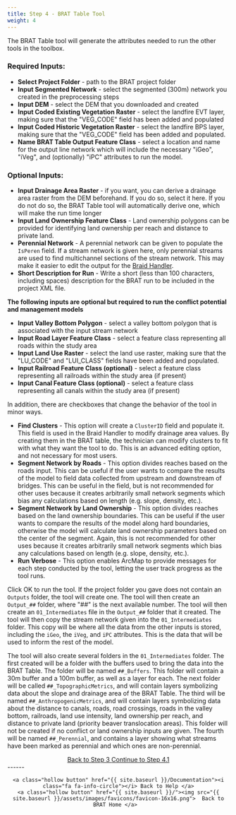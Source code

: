 ```yaml
---
title: Step 4 - BRAT Table Tool
weight: 4
---
```


The BRAT Table tool will generate the attributes needed to run the other tools in the toolbox.

### Required Inputs:

- **Select Project Folder** - path to the BRAT project folder
- **Input Segmented Network** - select the segmented (300m) network you created in the preprocessing steps
- **Input DEM** - select the DEM that you downloaded and created
- **Input Coded Existing Vegetation Raster** - select the landfire EVT layer, making sure that the "VEG_CODE" field has been added and populated
- **Input Coded Historic Vegetation Raster** - select the landfire BPS layer, making sure that the "VEG_CODE" field has been added and populated.
- **Name BRAT Table Output Feature Class** - select a location and name for the output line network which will include the necessary "iGeo", "iVeg", and (optionally) "iPC" attributes to run the model.

### Optional Inputs:

- **Input Drainage Area Raster** - if you want, you can derive a drainage area raster from the DEM beforehand.  If you do so, select it here.  If you do not do so, the BRAT Table tool will automatically derive one, which will make the run time longer
- **Input Land Ownership Feature Class** - Land ownership polygons can be provided for identifying land ownership per reach and distance to private land. 
- **Perennial Network** - A perennial network can be given to populate the `IsPeren` field. If a stream network is given here, only perennial streams are used to find multichannel sections of the stream network. This may make it easier to edit the output for the [Braid Handler](/Documentation/Tutorials/4.2-BRATBraidHandler).
- **Short Description for Run** - Write a short (less than 100 characters, including spaces) description for the BRAT run to be included in the project XML file. 

**The following inputs are optional but required to run the conflict potential and management models**

- **Input Valley Bottom Polygon** - select a valley bottom polygon that is associated with the input stream network
- **Input Road Layer Feature Class** - select a feature class representing all roads within the study area
- **Input Land Use Raster** - select the land use raster, making sure that the "LU_CODE" and "LUI_CLASS" fields have been added and populated.
- **Input Railroad Feature Class (optional)** - select a feature class representing all railroads within the study area (if present)
- **Input Canal Feature Class (optional)** - select a feature class representing all canals within the study area (if present)

In addition, there are checkboxes that change the behavior of the tool in minor ways.

- **Find Clusters** - This option will create a `ClusterID` field and populate it. This field is used in the Braid Handler to modify drainage area values. By creating them in the BRAT table, the technician can modify clusters to fit with what they want the tool to do. This is an advanced editing option, and not necessary for most users.
- **Segment Network by Roads** - This option divides reaches based on the roads input. This can be useful if the user wants to compare the results of the model to field data collected from upstream and downstream of bridges. This can be useful in the field, but is not recommended for other uses because it creates arbitrarily small network segments which bias any calculations based on length (e.g. slope, density, etc.).
- **Segment Network by Land Ownership** - This option divides reaches based on the land ownership boundaries. This can be useful if the user wants to compare the results of the model along hard boundaries, otherwise the model will calculate land ownership parameters based on the center of the segment. Again, this is not recommended for other uses because it creates arbitrarily small network segments which bias any calculations based on length (e.g. slope, density, etc.).
- **Run Verbose** - This option enables ArcMap to provide messages for each step conducted by the tool, letting the user track progress as the tool runs. 

Click OK to run the tool. If the project folder you gave does not contain an `Outputs` folder, the tool will create one. The tool will then create an `Output_##` folder, where "##" is the next available number. The tool will then create an `01_Intermediates` file in the `Output_##` folder that it created. The tool will then copy the stream network given into the `01_Intermediates` folder. This copy will be where all the data from the other inputs is stored, including the `iGeo`, the `iVeg`, and `iPC` attributes. This is the data that will be used to inform the rest of the model.

The tool will also create several folders in the `01_Intermediates` folder. The first created will be a folder with the buffers used to bring the data into the BRAT Table. The folder will be named `##_Buffers`. This folder will contain a 30m buffer and a 100m buffer, as well as a layer for each. The next folder will be called `##_TopographicMetrics`, and will contain layers symbolizing data about the slope and drainage area of the BRAT Table. The third will be named `##_AnthropogenicMetrics`, and will contain layers symbolizing data about the distance to canals, roads, road crossings, roads in the valley bottom, railroads, land use intensity, land ownership per reach, and distance to private land (priority beaver translocation areas). This folder will not be created if no conflict or land ownership inputs are given. The fourth will be named `##_Perennial`, and contains a layer showing what streams have been marked as perennial and which ones are non-perennial.

<div align="center">
	<a class="hollow button" href="{{ site.baseurl }}/Documentation/Tutorials/3-BRATProjectBuilder"><i class="fa fa-arrow-circle-left"></i> Back to Step 3 </a>
	<a class="hollow button" href="{{ site.baseurl }}/Documentation/Tutorials/4.1-DrainageAreaCheck"><i class="fa fa-arrow-circle-right"></i> Continue to Step 4.1 </a>
</div>	
------
<div align="center">

	<a class="hollow button" href="{{ site.baseurl }}/Documentation"><i class="fa fa-info-circle"></i> Back to Help </a>
	<a class="hollow button" href="{{ site.baseurl }}/"><img src="{{ site.baseurl }}/assets/images/favicons/favicon-16x16.png">  Back to BRAT Home </a>  
</div>